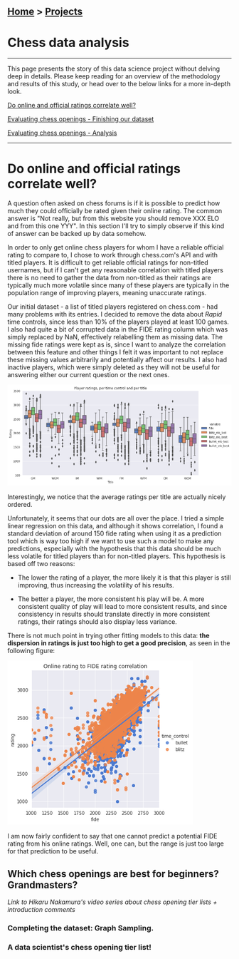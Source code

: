 ## [Home](https://morgant-ds.github.io) > [Projects](https://morgant-ds.github.io/data-science-projects) 

# Chess data analysis

-------------------------------
This page presents the story of this data science project without delving deep in details. Please keep reading for an overview of the methodology and results of this study, or head over to the below links for a more in-depth look.

[Do online and official ratings correlate well?](chess-data-analysis/chess-ratings-correlation.md)

[Evaluating chess openings - Finishing our dataset](chess-data-analysis/data-chess-openings-graph-sampling.md)

[Evaluating chess openings - Analysis](chess-data-analysis/data-chess-openings-graph-analysis.md)

-------------------------------

# Do online and official ratings correlate well?


A question often asked on chess forums is if it is possible to predict how much they could officially be rated given their online rating. The common answer is "Not really, but from this website you should remove XXX ELO and from this one YYY". In this section I'll try to simply observe if this kind of answer can be backed up by data somehow.

In order to only get online chess players for whom I have a reliable official rating to compare to, I chose to work through chess.com's API and with titled players. It is difficult to get reliable official ratings for non-titled usernames, but if I can't get any reasonable correlation with titled players there is no need to gather the data from non-titled as their ratings are typically much more volatile since many of these players are typically in the population range of improving players, meaning unaccurate ratings.

Our initial dataset - a list of titled players registered on chess.com - had many problems with its entries. I decided to remove the data about *Rapid* time controls, since less than 10% of the players played at least 100 games. I also had quite a bit of corrupted data in the FIDE rating column which was simply replaced by NaN, effectively relabelling them as missing data. The missing fide ratings were kept as is, since I want to analyze the correlation between this feature and other things I felt it was important to not replace these missing values arbitrarily and potentially affect our results. I also had inactive players, which were simply deleted as they will not be useful for answering either our current question or the next ones.

![Mean and standard deviation vizualization of chess ratings](chess-data-analysis/chess-ratings-correlation/output_15_1.png)

Interestingly, we notice that the average ratings per title are actually nicely ordered.  

Unfortunately, it seems that our dots are all over the place. I tried a simple linear regression on this data, and although it shows correlation, I found a standard deviation of around 150 fide rating when using it as a prediction tool which is way too high if we want to use such a model to make any predictions, especially with the hypothesis that this data should be much less volatile for titled players than for non-titled players. This hypothesis is based off two reasons:  

- The lower the rating of a player, the more likely it is that this player is still improving, thus increasing the volatility of his results.  

- The better a player, the more consistent his play will be. A more consistent quality of play will lead to more consistent results, and since consistency in results should translate directly in more consistent ratings, their ratings should also display less variance.  

There is not much point in trying other fitting models to this data: **the dispersion in ratings is just too high to get a good precision**, as seen in the following figure:  

![Regression plot of online blitz/bullet vs FIDE ratings](chess-data-analysis/chess-ratings-correlation/output_28_1.png)

I am now fairly confident to say that one cannot predict a potential FIDE rating from his online ratings. Well, one can, but the range is just too large for that prediction to be useful.

## Which chess openings are best for beginners? Grandmasters?

*Link to Hikaru Nakamura's video series about chess opening tier lists + introduction comments*

### Completing the dataset: Graph Sampling.


### A data scientist's chess opening tier list!
